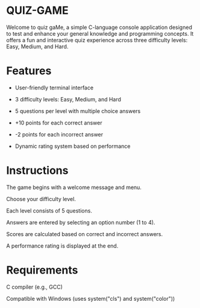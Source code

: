 # QUIZ-GAME
Welcome to quiz gaMe, a simple C-language console application designed to test and enhance your general knowledge and programming concepts. It offers a fun and interactive quiz experience across three difficulty levels: Easy, Medium, and Hard.
# Features
- User-friendly terminal interface

- 3 difficulty levels: Easy, Medium, and Hard

- 5 questions per level with multiple choice answers

- +10 points for each correct answer

- -2 points for each incorrect answer

- Dynamic rating system based on performance
# Instructions
The game begins with a welcome message and menu.

Choose your difficulty level.

Each level consists of 5 questions.

Answers are entered by selecting an option number (1 to 4).

Scores are calculated based on correct and incorrect answers.

A performance rating is displayed at the end.
# Requirements
C compiler (e.g., GCC)

Compatible with Windows (uses system("cls") and system("color"))
